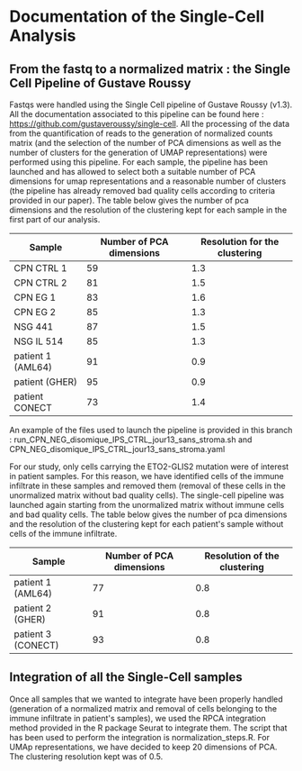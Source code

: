 # Documentation of the Single-Cell Analysis


##  From the fastq to a normalized matrix : the Single Cell Pipeline of Gustave Roussy  


Fastqs were handled using the Single Cell pipeline of Gustave Roussy (v1.3). All the documentation associated to this pipeline can be found here : https://github.com/gustaveroussy/single-cell. All the processing of the data from the quantification of reads to the generation of normalized counts matrix (and the selection of the number of PCA dimensions as well as the number of clusters for the generation of UMAP representations) were performed using this pipeline. For each sample, the pipeline has been launched and has allowed to select both a suitable number of PCA dimensions for umap representations and a reasonable number of clusters (the pipeline has already removed bad quality cells according to criteria provided in our paper). The table below gives the number of pca dimensions and the resolution of the clustering kept for each sample in the first part of our analysis.

 
| Sample | Number of PCA dimensions | Resolution for the clustering |
|--------|--------------------------|-------------------------------|
|CPN CTRL 1| 59 | 1.3 |
|CPN CTRL 2| 81 | 1.5 |
|CPN EG 1| 83 | 1.6 |
|CPN EG 2| 85 | 1.3 |
|NSG 441 |87  | 1.5 |
|NSG IL 514| 85 |1.3|
|patient 1 (AML64) | 91 | 0.9 |
|patient (GHER) | 95 | 0.9 |
|patient CONECT| 73 |1.4|

An example of the files used to launch the pipeline is provided in this branch : run_CPN_NEG_disomique_IPS_CTRL_jour13_sans_stroma.sh and CPN_NEG_disomique_IPS_CTRL_jour13_sans_stroma.yaml

For our study, only cells carrying the ETO2-GLIS2 mutation were of interest in patient samples. For this reason, we have identified cells of the immune infiltrate in these samples and removed them (removal of these cells in the unormalized matrix without bad quality cells). The single-cell pipeline was launched again starting from the unormalized matrix without immune cells and bad quality cells. The table below gives the number of pca dimensions and the resolution of the clustering kept for each patient's sample without cells of the immune infiltrate.

| Sample | Number of PCA dimensions | Resolution of the clustering |
|--------|--------------------------|------------------------------|
|patient 1 (AML64) | 77 | 0.8 |
|patient 2 (GHER) | 91 | 0.8 |
|patient 3 (CONECT) | 93 | 0.8 |

## Integration of all the Single-Cell samples

Once all samples that we wanted to integrate have been properly handled (generation of a normalized matrix and removal of cells belonging to the immune infiltrate in patient's samples), we used the RPCA integration method provided in the R package Seurat to integrate them. The script that has been used to perform the integration is normalization_steps.R. For UMAp representations, we have decided to keep 20 dimensions of PCA. The clustering resolution kept was of 0.5.







 
